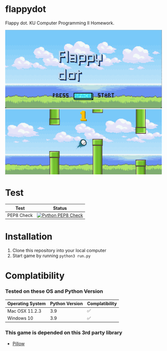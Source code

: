 # flappydot
Flappy dot. KU Computer Programming II Homework.

![TitleImage](https://github.com/sirateek/flappydot/raw/main/images/example/title.png)
![In-Game Image](https://github.com/sirateek/flappydot/raw/main/images/example/in-game.png)

# Test
| Test       | Status                                                                                                                                                               |
|------------|----------------------------------------------------------------------------------------------------------------------------------------------------------------------|
| PEP8 Check | [![Python PEP8 Check](https://github.com/sirateek/flappydot/actions/workflows/pep8.yml/badge.svg)](https://github.com/sirateek/flappydot/actions/workflows/pep8.yml) |

# Installation
1. Clone this repository into your local computer
2. Start game by running `python3 run.py`

# Complatibility
### Tested on these OS and Python Version
| Operating System | Python Version | Complatibility |
|------------------|----------------|----------------|
| Mac OSX 11.2.3   | 3.9            | ✅              |
| Windows 10       | 3.9            | ✅              |

### This game is depended on this 3rd party library
- [Pillow](https://github.com/python-pillow/Pillow)
